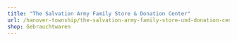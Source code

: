 ```yaml
---
title: "The Salvation Army Family Store & Donation Center"
url: /hanover-township/the-salvation-army-family-store-und-donation-center/
shop: Gebrauchtwaren
---
```

